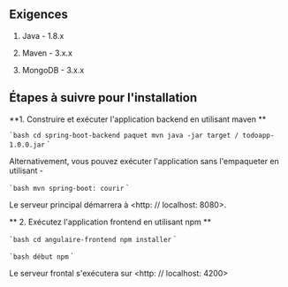 ## Exigences

1. Java - 1.8.x

2. Maven - 3.x.x

3. MongoDB - 3.x.x

## Étapes à suivre pour l'installation


**1. Construire et exécuter l'application backend en utilisant maven **

`` `bash
cd spring-boot-backend
paquet mvn
java -jar target / todoapp-1.0.0.jar
`` `

Alternativement, vous pouvez exécuter l'application sans l'empaqueter en utilisant -

`` `bash
mvn spring-boot: courir
`` `

Le serveur principal démarrera à <http: // localhost: 8080>.

** 2. Exécutez l'application frontend en utilisant npm **

`` `bash
cd angulaire-frontend
npm installer
`` `

`` `bash
début npm
`` `

Le serveur frontal s'exécutera sur <http: // localhost: 4200>
